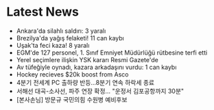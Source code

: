 # Latest News
-  Ankara'da silahlı saldırı: 3 yaralı
-  Brezilya'da yağış felaketi! 11 can kaybı
-  Uşak'ta feci kaza! 8 yaralı
-  EGM'de 127 personel, 1. Sınıf Emniyet Müdürlüğü rütbesine terfi etti
-  Yerel seçimlere ilişkin YSK kararı Resmi Gazete'de
-  Av tüfeğiyle oynadı, kazara arkadaşını vurdu: 1 can kaybı
-  Hockey recieves $20k boost from Asco
-  4분기 전세계 PC 출하량 반등…8분기 연속 하락세 종료
-  서해선 대곡-소사선, 파주 연장 확정… "운정서 김포공항까지 30분"
-  [본사손님] 방문규 국민의힘 수원병 예비후보
